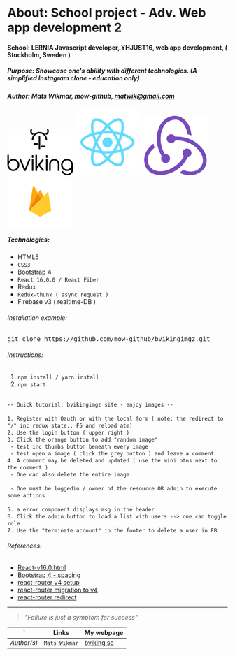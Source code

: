 # About: School project - Adv. Web app development 2
#### School: LERNIA Javascript developer, YHJUST16, web app development, ( Stockholm, Sweden )
##### Purpose: Showcase one's ability with different technologies. (A simplified Instagram clone - education only)
##### Author: Mats Wikmar, mow-github, matwik@gmail.com

![bviking](img/bVikingFullBlack-logo-150x150.png)
![react-logo-150x150](img/react-logo-150x150.png)
![redux-logo-150x150](img/redux-logo-150x150.png)
![firebase-logo-150x150](img/firebase-logo-150x150.png)

##### Technologies:
* HTML5
* `CSS3`
* Bootstrap 4
* `React 16.0.0 / React Fiber`
* Redux
* `Redux-thunk ( async request )`
* Firebase v3 ( realtime-DB )

###### Installation example:
<pre>git clone https://github.com/mow-github/bvikingimgz.git</pre>

###### Instructions:
1. `npm install / yarn install`
2. `npm start`

```

-- Quick tutorial: bvikingimgz site - enjoy images --

1. Register with Oauth or with the local form ( note: the redirect to "/" inc redux state.. F5 and reload atm)
2. Use the login button ( upper right )
3. Click the orange button to add "random image"
 - test inc thumbs button beneath every image
 - test open a image ( click the grey button ) and leave a comment
4. A comment may be deleted and updated ( use the mini btns next to the comment )
 - One can also delete the entire image

 - One must be loggedin / owner of the resource OR admin to execute some actions

5. a error component displays msg in the header
6. Click the admin button to load a list with users --> one can toggle role
7. Use the "terminate account" in the footer to delete a user in FB

```


###### References:
* [React-v16.0.html](https://reactjs.org/blog/2017/09/26/react-v16.0.html)
* [Bootstrap 4 - spacing](https://v4-alpha.getbootstrap.com/utilities/spacing/)
* [react-router v4 setup](https://medium.com/@pshrmn/a-simple-react-router-v4-tutorial-7f23ff27adf)
* [react-router migration to v4](https://github.com/ReactTraining/react-router/blob/25776d4dc89b8fb2f575884749766355992116b5/packages/react-router/docs/guides/migrating.md#the-router)
* [react-router redirect](https://stackoverflow.com/questions/43230194/how-to-use-redirect-in-the-new-react-router-dom-of-reactjs)

<hr>

> _"Failure is just a symptom for success"_

`          | Links          | My webpage                              |
---------- | -------------- | --------------------------------------- |
*Author(s)*| `Mats Wikmar`  | [bviking.se](https://www.bviking.se)    |